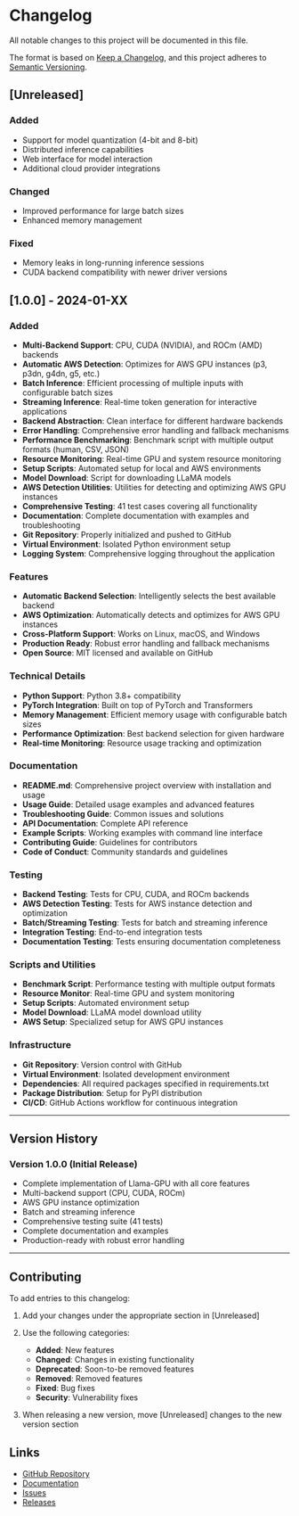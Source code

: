 # Changelog

All notable changes to this project will be documented in this file.

The format is based on [Keep a Changelog](https://keepachangelog.com/en/1.0.0/),
and this project adheres to [Semantic Versioning](https://semver.org/spec/v2.0.0.html).

## [Unreleased]

### Added
- Support for model quantization (4-bit and 8-bit)
- Distributed inference capabilities
- Web interface for model interaction
- Additional cloud provider integrations

### Changed
- Improved performance for large batch sizes
- Enhanced memory management

### Fixed
- Memory leaks in long-running inference sessions
- CUDA backend compatibility with newer driver versions

## [1.0.0] - 2024-01-XX

### Added
- **Multi-Backend Support**: CPU, CUDA (NVIDIA), and ROCm (AMD) backends
- **Automatic AWS Detection**: Optimizes for AWS GPU instances (p3, p3dn, g4dn, g5, etc.)
- **Batch Inference**: Efficient processing of multiple inputs with configurable batch sizes
- **Streaming Inference**: Real-time token generation for interactive applications
- **Backend Abstraction**: Clean interface for different hardware backends
- **Error Handling**: Comprehensive error handling and fallback mechanisms
- **Performance Benchmarking**: Benchmark script with multiple output formats (human, CSV, JSON)
- **Resource Monitoring**: Real-time GPU and system resource monitoring
- **Setup Scripts**: Automated setup for local and AWS environments
- **Model Download**: Script for downloading LLaMA models
- **AWS Detection Utilities**: Utilities for detecting and optimizing AWS GPU instances
- **Comprehensive Testing**: 41 test cases covering all functionality
- **Documentation**: Complete documentation with examples and troubleshooting
- **Git Repository**: Properly initialized and pushed to GitHub
- **Virtual Environment**: Isolated Python environment setup
- **Logging System**: Comprehensive logging throughout the application

### Features
- **Automatic Backend Selection**: Intelligently selects the best available backend
- **AWS Optimization**: Automatically detects and optimizes for AWS GPU instances
- **Cross-Platform Support**: Works on Linux, macOS, and Windows
- **Production Ready**: Robust error handling and fallback mechanisms
- **Open Source**: MIT licensed and available on GitHub

### Technical Details
- **Python Support**: Python 3.8+ compatibility
- **PyTorch Integration**: Built on top of PyTorch and Transformers
- **Memory Management**: Efficient memory usage with configurable batch sizes
- **Performance Optimization**: Best backend selection for given hardware
- **Real-time Monitoring**: Resource usage tracking and optimization

### Documentation
- **README.md**: Comprehensive project overview with installation and usage
- **Usage Guide**: Detailed usage examples and advanced features
- **Troubleshooting Guide**: Common issues and solutions
- **API Documentation**: Complete API reference
- **Example Scripts**: Working examples with command line interface
- **Contributing Guide**: Guidelines for contributors
- **Code of Conduct**: Community standards and guidelines

### Testing
- **Backend Testing**: Tests for CPU, CUDA, and ROCm backends
- **AWS Detection Testing**: Tests for AWS instance detection and optimization
- **Batch/Streaming Testing**: Tests for batch and streaming inference
- **Integration Testing**: End-to-end integration tests
- **Documentation Testing**: Tests ensuring documentation completeness

### Scripts and Utilities
- **Benchmark Script**: Performance testing with multiple output formats
- **Resource Monitor**: Real-time GPU and system monitoring
- **Setup Scripts**: Automated environment setup
- **Model Download**: LLaMA model download utility
- **AWS Setup**: Specialized setup for AWS GPU instances

### Infrastructure
- **Git Repository**: Version control with GitHub
- **Virtual Environment**: Isolated development environment
- **Dependencies**: All required packages specified in requirements.txt
- **Package Distribution**: Setup for PyPI distribution
- **CI/CD**: GitHub Actions workflow for continuous integration

---

## Version History

### Version 1.0.0 (Initial Release)
- Complete implementation of Llama-GPU with all core features
- Multi-backend support (CPU, CUDA, ROCm)
- AWS GPU instance optimization
- Batch and streaming inference
- Comprehensive testing suite (41 tests)
- Complete documentation and examples
- Production-ready with robust error handling

---

## Contributing

To add entries to this changelog:

1. Add your changes under the appropriate section in [Unreleased]
2. Use the following categories:
   - **Added**: New features
   - **Changed**: Changes in existing functionality
   - **Deprecated**: Soon-to-be removed features
   - **Removed**: Removed features
   - **Fixed**: Bug fixes
   - **Security**: Vulnerability fixes

3. When releasing a new version, move [Unreleased] changes to the new version section

## Links

- [GitHub Repository](https://github.com/hkevin01/Llama-GPU)
- [Documentation](https://github.com/hkevin01/Llama-GPU/tree/main/docs)
- [Issues](https://github.com/hkevin01/Llama-GPU/issues)
- [Releases](https://github.com/hkevin01/Llama-GPU/releases)
